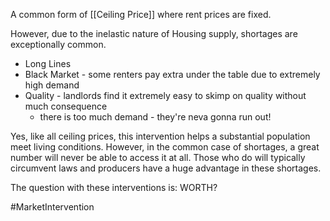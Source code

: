 A common form of [[Ceiling Price]] where rent prices are fixed.

However, due to the inelastic nature of Housing supply, shortages are exceptionally common.
- Long Lines
- Black Market - some renters pay extra under the table due to extremely high demand
- Quality - landlords find it extremely easy to skimp on quality without much consequence
	- there is too much demand - they're neva gonna run out!

Yes, like all ceiling prices, this intervention helps a substantial population meet living conditions. However, in the common case of shortages, a great number will never be able to access it at all. Those who do will typically circumvent laws and producers have a huge advantage in these shortages. 

The question with these interventions is: WORTH?

#MarketIntervention